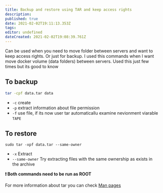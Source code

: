 ```yaml
---
title: Backup and restore using TAR and keep access rights
description: 
published: true
date: 2021-02-02T19:11:13.353Z
tags: 
editor: undefined
dateCreated: 2021-02-02T19:08:39.761Z
---
```


Can be used when you need to move folder between servers and want to keep access rights. Or just for backup. I used this commands when I want move docker volume (data folders) between servers. Used this just few times but its good to know

## To backup

```bash
tar -cpf data.tar data
```

- `-c` create 
- `-p` extract information about file permission
- `-f` use file, if its now user tar automaticallu examine nevionment viarable `TAPE`

## To restore

```
sudo tar -xpf data.tar --same-owner
```

- `-x` Extract
- `--same-owner` Try extracting files with the same ownership as exists in the archive

**❗ Both commands need to be run as ROOT**

For more information about tar you can check [Man pages](https://man7.org/linux/man-pages/man1/tar.1.html)